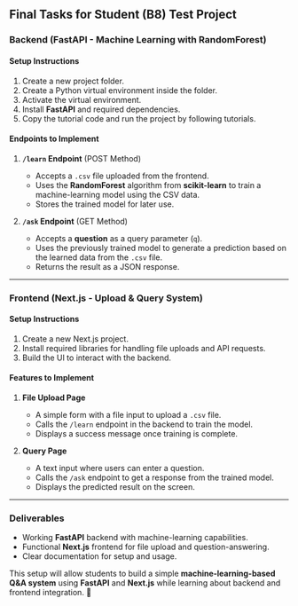 ## **Final Tasks for Student (B8) Test Project**  

### **Backend (FastAPI - Machine Learning with RandomForest)**  

#### **Setup Instructions**  
1. Create a new project folder.  
2. Create a Python virtual environment inside the folder.  
3. Activate the virtual environment.  
4. Install **FastAPI** and required dependencies.  
5. Copy the tutorial code and run the project by following tutorials.  

#### **Endpoints to Implement**  
1. **`/learn` Endpoint** (POST Method)  
   - Accepts a `.csv` file uploaded from the frontend.  
   - Uses the **RandomForest** algorithm from **scikit-learn** to train a machine-learning model using the CSV data.  
   - Stores the trained model for later use.  

2. **`/ask` Endpoint** (GET Method)  
   - Accepts a **question** as a query parameter (`q`).  
   - Uses the previously trained model to generate a prediction based on the learned data from the `.csv` file.  
   - Returns the result as a JSON response.  

---

### **Frontend (Next.js - Upload & Query System)**  

#### **Setup Instructions**  
1. Create a new Next.js project.  
2. Install required libraries for handling file uploads and API requests.  
3. Build the UI to interact with the backend.  

#### **Features to Implement**  
1. **File Upload Page**  
   - A simple form with a file input to upload a `.csv` file.  
   - Calls the `/learn` endpoint in the backend to train the model.  
   - Displays a success message once training is complete.  

2. **Query Page**  
   - A text input where users can enter a question.  
   - Calls the `/ask` endpoint to get a response from the trained model.  
   - Displays the predicted result on the screen.  

---

### **Deliverables**  
- Working **FastAPI** backend with machine-learning capabilities.  
- Functional **Next.js** frontend for file upload and question-answering.  
- Clear documentation for setup and usage.  

This setup will allow students to build a simple **machine-learning-based Q&A system** using **FastAPI** and **Next.js** while learning about backend and frontend integration. 🚀
